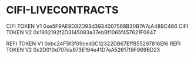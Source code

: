 # CIFI-LIVECONTRACTS



CIFI TOKEN V1 0xe5F9AE9D32D93d3934007568B30B7A7cA489C486
CIFI TOKEN V2 0x1932192f2D3145083a37ebBf1065f457621F0647


REFI TOKEN V1 0xbc24F5f3f09ced3C12322DB67EffB55297816Ef6
REFI TOKEN V2 0x2D010d707da973E194e41D7eA52617f8F969BD23




